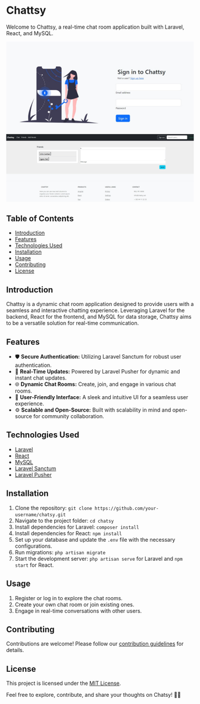 # Chattsy

Welcome to Chattsy, a real-time chat room application built with Laravel, React, and MySQL.

![Example screenshot 1](chattsy1.jpg)
![Example screenshot 2](chattsy2.jpg)


## Table of Contents
- [Introduction](#introduction)
- [Features](#features)
- [Technologies Used](#technologies-used)
- [Installation](#installation)
- [Usage](#usage)
- [Contributing](#contributing)
- [License](#license)

## Introduction
Chattsy is a dynamic chat room application designed to provide users with a seamless and interactive chatting experience. Leveraging Laravel for the backend, React for the frontend, and MySQL for data storage, Chattsy aims to be a versatile solution for real-time communication.

## Features
- 🛡 **Secure Authentication:** Utilizing Laravel Sanctum for robust user authentication.
- 💬 **Real-Time Updates:** Powered by Laravel Pusher for dynamic and instant chat updates.
- 🌐 **Dynamic Chat Rooms:** Create, join, and engage in various chat rooms.
- 🔄 **User-Friendly Interface:** A sleek and intuitive UI for a seamless user experience.
- ⚙️ **Scalable and Open-Source:** Built with scalability in mind and open-source for community collaboration.

## Technologies Used
- [Laravel](https://laravel.com/)
- [React](https://reactjs.org/)
- [MySQL](https://www.mysql.com/)
- [Laravel Sanctum](https://laravel.com/docs/8.x/sanctum)
- [Laravel Pusher](https://pusher.com/docs/channels)

## Installation
1. Clone the repository: `git clone https://github.com/your-username/chatsy.git`
2. Navigate to the project folder: `cd chatsy`
3. Install dependencies for Laravel: `composer install`
4. Install dependencies for React: `npm install`
5. Set up your database and update the `.env` file with the necessary configurations.
6. Run migrations: `php artisan migrate`
7. Start the development server: `php artisan serve` for Laravel and `npm start` for React.

## Usage
1. Register or log in to explore the chat rooms.
2. Create your own chat room or join existing ones.
3. Engage in real-time conversations with other users.

## Contributing
Contributions are welcome! Please follow our [contribution guidelines](CONTRIBUTING.md) for details.

## License
This project is licensed under the [MIT License](LICENSE).

Feel free to explore, contribute, and share your thoughts on Chatsy! 🚀💬
